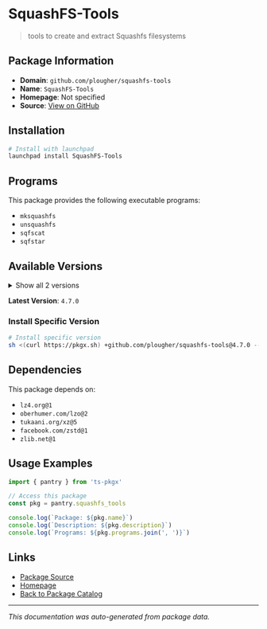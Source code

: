 # SquashFS-Tools

> tools to create and extract Squashfs filesystems

## Package Information

- **Domain**: `github.com/plougher/squashfs-tools`
- **Name**: `SquashFS-Tools`
- **Homepage**: Not specified
- **Source**: [View on GitHub](https://github.com/pkgxdev/pantry/tree/main/projects/github.com/plougher/squashfs-tools/package.yml)

## Installation

```bash
# Install with launchpad
launchpad install SquashFS-Tools
```

## Programs

This package provides the following executable programs:

- `mksquashfs`
- `unsquashfs`
- `sqfscat`
- `sqfstar`

## Available Versions

<details>
<summary>Show all 2 versions</summary>

- `4.7.0`, `4.6.1`

</details>

**Latest Version**: `4.7.0`

### Install Specific Version

```bash
# Install specific version
sh <(curl https://pkgx.sh) +github.com/plougher/squashfs-tools@4.7.0 -- $SHELL -i
```

## Dependencies

This package depends on:

- `lz4.org@1`
- `oberhumer.com/lzo@2`
- `tukaani.org/xz@5`
- `facebook.com/zstd@1`
- `zlib.net@1`

## Usage Examples

```typescript
import { pantry } from 'ts-pkgx'

// Access this package
const pkg = pantry.squashfs_tools

console.log(`Package: ${pkg.name}`)
console.log(`Description: ${pkg.description}`)
console.log(`Programs: ${pkg.programs.join(', ')}`)
```

## Links

- [Package Source](https://github.com/pkgxdev/pantry/tree/main/projects/github.com/plougher/squashfs-tools/package.yml)
- [Homepage](#)
- [Back to Package Catalog](../package-catalog.md)

---

*This documentation was auto-generated from package data.*
